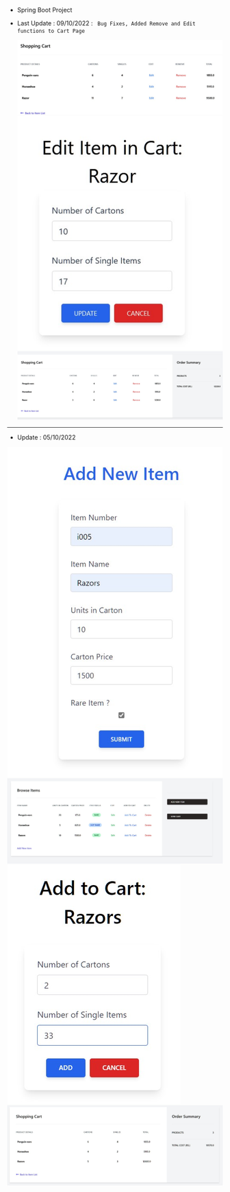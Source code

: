 * Spring Boot Project
* Last Update : 09/10/2022 :  ``` Bug Fixes, Added Remove and Edit functions to Cart Page```

 
  ![My Image](screenshots/s9.jpg)
  ![My Image](screenshots/s8.jpg)
  ![My Image](screenshots/s7.jpg)

---
* Update : 05/10/2022

![My Image](screenshots/s3.jpg)
![My Image](screenshots/s4.jpg)
![My Image](screenshots/s5.jpg)
![My Image](screenshots/s6.jpg)
